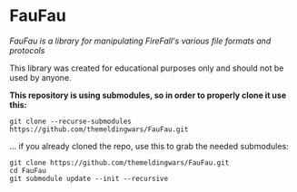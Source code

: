 # FauFau

*FauFau is a library for manipulating FireFall's various file formats and protocols*

This library was created for educational purposes only and should not be used by anyone.


**This repository is using submodules, so in order to properly clone it use this:**
```
git clone --recurse-submodules https://github.com/themeldingwars/FauFau.git
```

... if you already cloned the repo, use this to grab the needed submodules:

```
git clone https://github.com/themeldingwars/FauFau.git
cd FauFau
git submodule update --init --recursive
```
